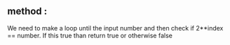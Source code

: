 ## method :

We need to make a loop until the input number and then check if 2\*\*index == number. If this true than return true or otherwise false

